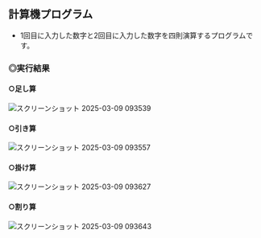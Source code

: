 ## 計算機プログラム

 - 1回目に入力した数字と2回目に入力した数字を四則演算するプログラムです。


### ◎実行結果

#### ○足し算

![スクリーンショット 2025-03-09 093539](https://github.com/user-attachments/assets/c492bae5-3fb8-4d56-8857-1d36fe1ac16b)

#### ○引き算

![スクリーンショット 2025-03-09 093557](https://github.com/user-attachments/assets/1989b0c9-6e30-4255-9a60-2cc9bc773d27)

#### ○掛け算
![スクリーンショット 2025-03-09 093627](https://github.com/user-attachments/assets/2f7749c7-9f60-4d4e-a7bd-40c566d5506f)

#### ○割り算

![スクリーンショット 2025-03-09 093643](https://github.com/user-attachments/assets/2098893b-9682-41f1-bf87-9054fb2065e3)
